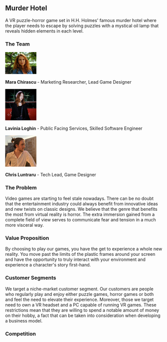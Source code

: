 ## Murder Hotel
A VR puzzle-horror game set in H.H. Holmes' famous murder hotel where the player needs to escape by solving puzzles with a mystical oil lamp that reveals hidden elements in each level.

### The Team
<img src="mara.jpg" width="100">

**Mara Chirascu** - Marketing Researcher, Lead Game Designer

<img src="lavinia.jpg" width="100">

**Lavinia Loghin** - Public Facing Services, Skilled Software Engineer

<img src="chris.jpg" width="100">

**Chris Luntraru** - Tech Lead, Game Designer

### The Problem
Video games are starting to feel stale nowadays. There can be no doubt that the entertainment industry could always benefit from innovative ideas and new twists on classic designs. We believe that the genre that benefits the most from virtual reality is horror. The extra immersion gained from a complete field of view serves to communicate fear and tension in a much more visceral way.

### Value Proposition
By choosing to play our games, you have the get to experience a whole new reality. You move past the limits of the plastic frames around your screen and have the opportunity to truly interact with your environment and experience a character's story first-hand.

### Customer Segments
We target a niche-market customer segment. Our customers are people who regularly play and enjoy either puzzle games, horror games or both and feel the need to elevate their experience. Moreover, those we target need to own a VR headset and a PC capable of running VR games. These restrictions mean that they are willing to spend a notable amount of money on their hobby, a fact that can be taken into consideration when developing a business model.

### Competition

